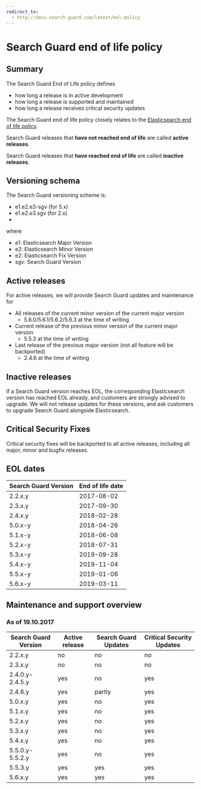 ```yaml
---
redirect_to:
  - http://docs.search-guard.com/latest/eol-policy
---
```


# Search Guard end of life policy

## Summary

The Search Guard End of Life policy defines 

* how long a release is in active development
* how long a release is supported and maintained
* how long a release receives critical security updates

The Search Guard end of life policy closely relates to the [Elasticsearch end of life policy](https://www.elastic.co/de/support/eol).

Search Guard releases that **have not reached end of life** are called **active releases**.  

Search Guard releases that **have reached end of life** are called **inactive releases**.  

## Versioning schema

The Search Guard versioning scheme is: 

* e1.e2.e3-sgv (for 5.x)
* e1.e2.e3.sgv (for 2.x)
* 
where 

* e1: Elasticsearch Major Version
* e2: Elasticsearch Minor Version
* e2: Elasticsearch Fix Version
* sgv: Search Guard Version

## Active releases

For active releases, we will provide Search Guard updates and maintenance for 

* All releases of the current minor version of the current major version
  * 5.6.0/5.6.1/5.6.2/5.6.3 at the time of writing
* Current release of the previous minor version of the current major version
  * 5.5.3 at the time of writing
* Last release of the previous major version (not all feature will be backported)
  * 2.4.6 at the time of writing

## Inactive releases

If a Search Guard version reaches EOL, the corresponding Elasticsearch version has reached EOL already, and customers are strongly advised to upgrade. We will not release updates for these versions, and ask customers to upgrade Search Guard alongside Elasticsearch. 

## Critical Security Fixes

Critical security fixes will be backported to all active releases, including all major, minor and bugfix releases.

## EOL dates

| Search Guard Version | End of life date |
|---|---|
2.2.x.y	| 2017-08-02 |
2.3.x.y	| 2017-09-30 |
2.4.x.y	| 2018-02-28 |
5.0.x-y	| 2018-04-26 |
5.1.x-y	| 2018-06-08 |
5.2.x-y	| 2018-07-31 |
5.3.x-y	| 2019-09-28 |
5.4.x-y	| 2019-11-04 |
5.5.x-y	| 2019-01-06 |
5.6.x-y	| 2019-03-11 |

## Maintenance and support overview

### As of 19.10.2017

| Search Guard Version | Active release | Search Guard Updates | Critical Security Updates
|---|---|---|---|
2.2.x.y	| no | no | no |
2.3.x.y	| no | no | no |
2.4.0.y-2.4.5.y	| yes | no | yes|
2.4.6.y	| yes | partly  | yes |
5.0.x.y	| yes | no | yes |
5.1.x.y	| yes | no | yes |
5.2.x.y	| yes | no | yes |
5.3.x.y	| yes | no | yes|
5.4.x.y	| yes | no | yes |
5.5.0.y-5.5.2.y	| yes | no | yes |
5.5.3.y	| yes | yes | yes |
5.6.x.y | yes | yes | yes |
